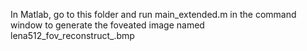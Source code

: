 In Matlab, go to this folder and
run main_extended.m in the command window 
to generate the foveated image named 
lena512_fov_reconstruct_.bmp
